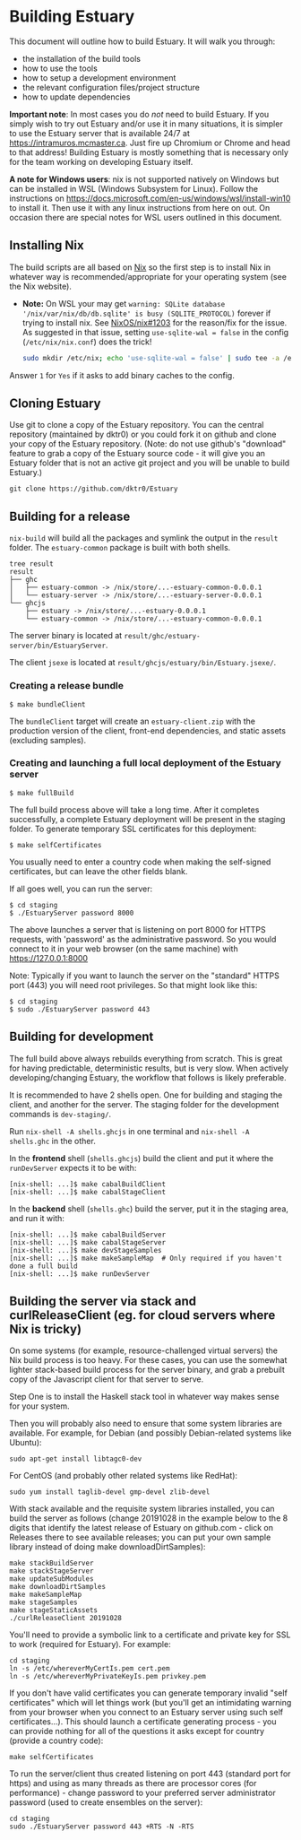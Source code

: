 # Building Estuary

This document will outline how to build Estuary. It will walk you through:
*   the installation of the build tools
*   how to use the tools
*   how to setup a development environment
*   the relevant configuration files/project structure
*   how to update dependencies

**Important note**: In most cases you do *not* need to build Estuary. If you simply wish to try out Estuary and/or use it in many situations, it is simpler to use the Estuary server that is available 24/7 at https://intramuros.mcmaster.ca. Just fire up Chromium or Chrome and head to that address! Building Estuary is mostly something that is necessary only for the team working on developing Estuary itself.

**A note for Windows users**: nix is not supported natively on Windows but can be installed in WSL (Windows Subsystem for Linux). Follow the instructions on https://docs.microsoft.com/en-us/windows/wsl/install-win10 to install it. Then use it with any linux instructions from here on out. On occasion there are special notes for WSL users outlined in this document.

## Installing Nix

The build scripts are all based on [Nix](https://nixos.org/nix/) so the first step is to install Nix in whatever way is recommended/appropriate for your operating system (see the Nix website).

*   **Note:** On WSL your may get `warning: SQLite database '/nix/var/nix/db/db.sqlite' is busy (SQLITE_PROTOCOL)` forever if trying to install nix. See [NixOS/nix#1203](https://github.com/NixOS/nix/issues/1203) for the reason/fix for the issue. As suggested in that issue, setting `use-sqlite-wal = false` in the config (`/etc/nix/nix.conf`) does the trick!

    ```bash
    sudo mkdir /etc/nix; echo 'use-sqlite-wal = false' | sudo tee -a /etc/nix/nix.conf
    ```

Answer `1` for `Yes` if it asks to add binary caches to the config.

## Cloning Estuary

Use git to clone a copy of the Estuary repository. You can the central repository (maintained by dktr0) or you could fork it on github and clone your copy of the Estuary repository. (Note: do not use github's "download" feature to grab a copy of the Estuary source code - it will give you an Estuary folder that is not an active git project and you will be unable to build Estuary.)

```
git clone https://github.com/dktr0/Estuary
```

## Building for a release

`nix-build` will build all the packages and symlink the output in the `result` folder. The `estuary-common` package is built with both shells.

```shell
tree result
result
├── ghc
│   ├── estuary-common -> /nix/store/...-estuary-common-0.0.0.1
│   └── estuary-server -> /nix/store/...-estuary-server-0.0.0.1
└── ghcjs
    ├── estuary -> /nix/store/...-estuary-0.0.0.1
    └── estuary-common -> /nix/store/...-estuary-common-0.0.0.1
```

The server binary is located at `result/ghc/estuary-server/bin/EstuaryServer`.

The client `jsexe` is located at `result/ghcjs/estuary/bin/Estuary.jsexe/`.

### Creating a release bundle

```shell
$ make bundleClient
```

The `bundleClient` target will create an `estuary-client.zip` with the production version of the client, front-end dependencies, and static assets (excluding samples).

### Creating and launching a full local deployment of the Estuary server

```shell
$ make fullBuild
```

The full build process above will take a long time. After it completes successfully, a complete Estuary deployment will be present in the staging folder. To generate temporary SSL certificates for this deployment:

```shell
$ make selfCertificates
```

You usually need to enter a country code when making the self-signed certificates, but can leave the other fields blank.

If all goes well, you can run the server:

```shell
$ cd staging
$ ./EstuaryServer password 8000
```

The above launches a server that is listening on port 8000 for HTTPS requests, with 'password' as the administrative password. So you would connect to it in your web browser (on the same machine) with https://127.0.0.1:8000

Note: Typically if you want to launch the server on the "standard" HTTPS port (443) you will need root privileges. So that might look like this:

```shell
$ cd staging
$ sudo ./EstuaryServer password 443
```

## Building for development

The full build above always rebuilds everything from scratch. This is great for having predictable, deterministic results, but is very slow. When actively developing/changing Estuary, the workflow that follows is likely  preferable.

It is recommended to have 2 shells open. One for building and staging the client, and another for the server. The staging folder for the development commands is `dev-staging/`.

Run `nix-shell -A shells.ghcjs` in one terminal and `nix-shell -A shells.ghc` in the other.

In the **frontend** shell (`shells.ghcjs`) build the client and put it where the `runDevServer` expects it to be with:
```shell
[nix-shell: ...]$ make cabalBuildClient
[nix-shell: ...]$ make cabalStageClient
```

In the **backend** shell (`shells.ghc`) build the server, put it in the staging area, and run it with:
```shell
[nix-shell: ...]$ make cabalBuildServer
[nix-shell: ...]$ make cabalStageServer
[nix-shell: ...]$ make devStageSamples
[nix-shell: ...]$ make makeSampleMap  # Only required if you haven't done a full build
[nix-shell: ...]$ make runDevServer
```

## Building the server via stack and curlReleaseClient (eg. for cloud servers where Nix is tricky)

On some systems (for example, resource-challenged virtual servers) the Nix build process is too heavy. For these cases, you can use the somewhat lighter stack-based build process for the server binary, and grab a prebuilt copy of the Javascript client for that server to serve.

Step One is to install the Haskell stack tool in whatever way makes sense for your system.

Then you will probably also need to ensure that some system libraries are available. For example, for Debian (and possibly Debian-related systems like Ubuntu):

```shell
sudo apt-get install libtagc0-dev
```

For CentOS (and probably other related systems like RedHat):

```shell
sudo yum install taglib-devel gmp-devel zlib-devel
```

With stack available and the requisite system libraries installed, you can build the server as follows (change 20191028 in the example below to the 8 digits that identify the latest release of Estuary on github.com - click on Releases there to see available releases; you can put your own sample library instead of doing make downloadDirtSamples):

```shell
make stackBuildServer
make stackStageServer
make updateSubModules
make downloadDirtSamples
make makeSampleMap
make stageSamples
make stageStaticAssets
./curlReleaseClient 20191028
```

You'll need to provide a symbolic link to a certificate and private key for SSL to work (required for Estuary). For example:

```shell
cd staging
ln -s /etc/whereverMyCertIs.pem cert.pem
ln -s /etc/whereverMyPrivateKeyIs.pem privkey.pem
```

If you don't have valid certificates you can generate temporary invalid "self certificates" which will let things work (but you'll get an intimidating warning from your browser when you connect to an Estuary server using such self certificates...). This should launch a certificate generating process - you can provide nothing for all of the questions it asks except for country (provide a country code):

```shell
make selfCertificates
```

To run the server/client thus created listening on port 443 (standard port for https) and using as many threads as there are processor cores (for performance) - change password to your preferred server administrator password (used to create ensembles on the server):

```shell
cd staging
sudo ./EstuaryServer password 443 +RTS -N -RTS
```
